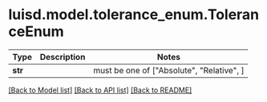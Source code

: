 # luisd.model.tolerance_enum.ToleranceEnum

Type | Description | Notes
------------- | ------------- | -------------
**str** |  |  must be one of ["Absolute", "Relative", ]

[[Back to Model list]](../../README.md#documentation-for-models) [[Back to API list]](../../README.md#documentation-for-api-endpoints) [[Back to README]](../../README.md)

